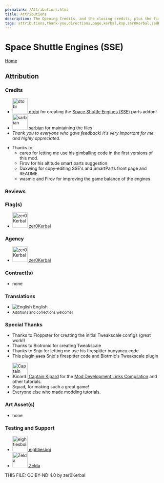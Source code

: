 ```yaml
---
permalink: /Attributions.html
title: Attributions
description: The Opening Credits, and the closing credits, plus the first of two (or is three) end credit scenes
tags: attributions,thank-you,directions,page,kerbal,ksp,zer0Kerbal,zedK
---
```


<!--
Attributions.md v1.1.0.0
Space Shuttle Engines (SSE)
created: 30 Jul 2022
updated: 17 Feb 2023

TEMPLATE: Attributions.md v1.0.8.0
created: 01 Feb 2022
updated: 06 Feb 2023 -->

<script src="https://kit.fontawesome.com/0ea5493613.js" crossorigin="anonymous"></script>
<i class="fa fa-gear fa-spin fa-3x" style="color: firebrick"></i>

# Space Shuttle Engines (SSE)

[Home](./index.md)

## Attribution

### Credits

<ul>
  <li><a href="https://forum.kerbalspaceprogram.com/index.php?/profile/90882-*/"><img alt="dtobi" src="https://kerbal-forum-uploads.s3.us-west-2.amazonaws.com/set_resources_17/84c1e40ea0e759e3f1505eb1788ddf3c_default_photo.png" width="50px" height="50px" > dtobi</a> for creating the <a href="https://forum.kerbalspaceprogram.com/index.php?/topic/209177-*/" alt="Space Shuttle Engines (SSE)"> Space Shuttle Engines (SSE)</a> parts addon!</li>
  <li><a href="https://forum.kerbalspaceprogram.com/index.php?/profile/57146-*/"><img alt="sarbian" src="https://kerbal-forum-uploads.s3.us-west-2.amazonaws.com/monthly_11_2015/SARB_256.png.e1dd6c3151697771c487b0eadb607496.thumb.png.d0a1db9555610e1208df16a364c0cdee.png" width="50px" height="50px" > sarbian</a> for maintaining the files</li>
  <li><i>Thank you to everyone who gave feedback! It's very important for me and highly appreciated.</i></li>
</ul>

* Thanks to:
  * careo for letting me use his gimballing code in the first versions of this mod.
  * Firov for his altitude smart parts suggestion
  * Duxwing for copy-editing SSE's and SmartParts front page and README.
  * wasmic and Firov for improving the game balance of the engines

### Reviews

### Flag(s)

<ul>
  <li><a href="https://forum.kerbalspaceprogram.com/index.php?/profile/190933-*/"><img alt="zer0Kerbal" src="https://kerbal-forum-uploads.s3.us-west-2.amazonaws.com/monthly_2018_08/free-clipart-hithhikers-guide-14.thumb.jpg.05fc7d1bdc37ce2bfca8923bf1e97303.jpg" width="50px" height="50px" > zer0Kerbal</a>
</ul>

### Agency

<ul>
  <li><a href="https://forum.kerbalspaceprogram.com/index.php?/profile/190933-*/"><img alt="zer0Kerbal" src="https://kerbal-forum-uploads.s3.us-west-2.amazonaws.com/monthly_2018_08/free-clipart-hithhikers-guide-14.thumb.jpg.05fc7d1bdc37ce2bfca8923bf1e97303.jpg" width="50px" height="50px" > zer0Kerbal</a>
</ul>

### Contract(s)

* none

### Translations

<ul>
  <li><img src="https://raw.githubusercontent.com/zer0Kerbal/zer0Kerbal/master/img/EN.png " alt="English" style="zoom:100%;" /> English</li>
  <li><small>Additions and corrections welcome!</small></li>
</ul>

### Special Thanks

* Thanks to Floppster for creating the initial Tweakscale configs (great work!)
* Thanks to Biotronic for creating Tweakscale
* Thanks to Snjo for letting me use his firespitter buoyancy code
* This plugin ~~uses~~ Snjo's firespitter code and Biotrnic's Tweakscale plugin
<ul>
  <li><a href="https://forum.kerbalspaceprogram.com/index.php?/profile/70516-*/"><img alt="Captain Kipard" src="https://kerbal-forum-uploads.s3.us-west-2.amazonaws.com/monthly_12_2015/itsame.png.3227b08e54fc9e3eaa0c6c2ad8e9ad07.thumb.png.5d3a3eb0344a23048ea58826e47b9781.png" width="50px" height="50px" > Captain Kipard</a> for the <a href="https://forum.kerbalspaceprogram.com/index.php?/topic/85372-*/"> Mod Development Links Compilation</a> and other tutorials.</li>
  <li>Squad, for making such a great game!</li>
  <li>Everyone else who made modding tutorials.</li>
</ul>

### Art Asset(s)

* none

### Testing and Support

<ul>
  <li><a href="https://forum.kerbalspaceprogram.com/index.php?/profile/133828-eightiesboi/"><img alt="eightiesboi" src="https://kerbal-forum-uploads.s3.us-west-2.amazonaws.com/monthly_2018_01/happy_velociraptor_dinosaur_greeting_cards-r918b99ab65894a198682f360e419773a_xvuak_8byvr_512.thumb.jpg.00c28897eef8a91ee74f6cb59a9bbb5f.jpg" width="50px" height="50px" > eightiesboi</a></li>
  <li><a href="https://forum.kerbalspaceprogram.com/index.php?/profile/66411-zelda/"><img alt="Zelda" src="https://kerbal-forum-uploads.s3.us-west-2.amazonaws.com/monthly_2019_07/LoZ_RGB_960x960.thumb.jpg.32a815400e819b11482764bdea71373c.jpg" width="50px" height="50px" > Zelda</a></li>
</ul>

THIS FILE: CC BY-ND 4.0 by zer0Kerbal